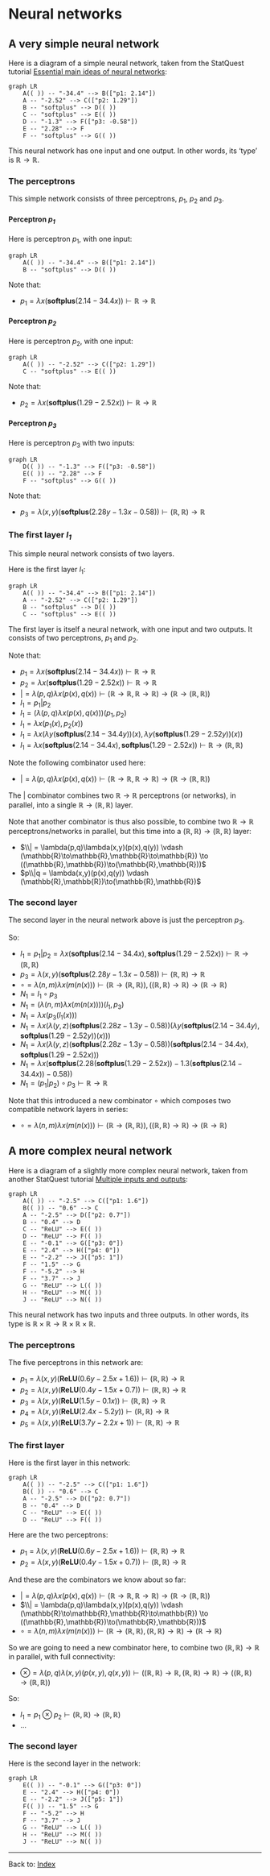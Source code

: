 # Neural networks

## A very simple neural network

Here is a diagram of a simple neural network, taken from the StatQuest tutorial [Essential main ideas of neural networks](https://www.youtube.com/watch?v=CqOfi41LfDw):

```mermaid
graph LR
    A(( )) -- "-34.4" --> B(["p1: 2.14"])
    A -- "-2.52" --> C(["p2: 1.29"])
    B -- "softplus" --> D(( ))
    C -- "softplus" --> E(( ))
    D -- "-1.3" --> F(["p3: -0.58"])
    E -- "2.28" --> F
    F -- "softplus" --> G(( ))
```

This neural network has one input and one output. In other words, its ‘type’ is $\mathbb{R}\to\mathbb{R}$. 

### The perceptrons

This simple network consists of three perceptrons, $p_1$, $p_2$ and $p_3$.

#### Perceptron *p<sub>1</sub>*

Here is perceptron $p_1$, with one input:

```mermaid
graph LR
    A(( )) -- "-34.4" --> B(["p1: 2.14"])
    B -- "softplus" --> D(( ))
```

Note that:
- $p_1 = \lambda x(\mathbf{softplus}(2.14 - 34.4x)) \vdash \mathbb{R}\to\mathbb{R}$

#### Perceptron *p<sub>2</sub>*

Here is perceptron $p_2$, with one input:

```mermaid
graph LR
    A(( )) -- "-2.52" --> C(["p2: 1.29"])
    C -- "softplus" --> E(( ))
```

Note that:
- $p_2 = \lambda x(\mathbf{softplus}(1.29 - 2.52x)) \vdash \mathbb{R}\to\mathbb{R}$

#### Perceptron *p<sub>3</sub>*

Here is perceptron $p_3$ with two inputs:

```mermaid
graph LR
    D(( )) -- "-1.3" --> F(["p3: -0.58"])
    E(( )) -- "2.28" --> F
    F -- "softplus" --> G(( ))
```

Note that:
- $p_3 = \lambda(x,y)(\mathbf{softplus}(2.28y - 1.3x -0.58)) \vdash (\mathbb{R},\mathbb{R})\to\mathbb{R}$

### The first layer *l<sub>1</sub>*

This simple neural network consists of two layers.

Here is the first layer $l_1$:

```mermaid
graph LR
    A(( )) -- "-34.4" --> B(["p1: 2.14"])
    A -- "-2.52" --> C(["p2: 1.29"])
    B -- "softplus" --> D(( ))
    C -- "softplus" --> E(( ))
```

The first layer is itself a neural network, with one input and two outputs. It consists of two perceptrons, $p_1$ and $p_2$.

Note that:
- $p_1 = \lambda x(\mathbf{softplus}(2.14 - 34.4x)) \vdash \mathbb{R}\to\mathbb{R}$
- $p_2 = \lambda x(\mathbf{softplus}(1.29 - 2.52x)) \vdash \mathbb{R}\to\mathbb{R}$
- $| = \lambda(p,q)\lambda x(p(x),q(x)) \vdash (\mathbb{R}\to\mathbb{R},\mathbb{R}\to\mathbb{R}) \to (\mathbb{R}\to(\mathbb{R},\mathbb{R}))$
- $l_1 = p_1|p_2$
- $l_1 = (\lambda(p,q)\lambda x(p(x),q(x))) (p_1,p_2)$
- $l_1 = \lambda x(p_1(x),p_2(x))$
- $l_1 = \lambda x(\lambda y(\mathbf{softplus}(2.14 - 34.4y))(x),\lambda y(\mathbf{softplus}(1.29 - 2.52y))(x))$
- $l_1 = \lambda x(\mathbf{softplus}(2.14 - 34.4x), \mathbf{softplus}(1.29 - 2.52x)) \vdash \mathbb{R}\to(\mathbb{R},\mathbb{R})$

Note the following combinator used here:
- $| = \lambda(p,q)\lambda x(p(x),q(x)) \vdash (\mathbb{R}\to\mathbb{R},\mathbb{R}\to\mathbb{R}) \to (\mathbb{R}\to(\mathbb{R},\mathbb{R}))$

The $|$ combinator combines two $\mathbb{R}\to\mathbb{R}$ perceptrons (or networks), in parallel, into a single $\mathbb{R}\to(\mathbb{R},\mathbb{R})$ layer.

Note that another combinator is thus also possible, to combine two $\mathbb{R}\to\mathbb{R}$ perceptrons/networks in parallel, but this time into a $(\mathbb{R},\mathbb{R})\to(\mathbb{R},\mathbb{R})$ layer:
- $\\| = \lambda(p,q)\lambda(x,y)(p(x),q(y)) \vdash (\mathbb{R}\to\mathbb{R},\mathbb{R}\to\mathbb{R}) \to ((\mathbb{R},\mathbb{R})\to(\mathbb{R},\mathbb{R}))$
- $p\\|q = \lambda(x,y)(p(x),q(y)) \vdash (\mathbb{R},\mathbb{R})\to(\mathbb{R},\mathbb{R})$

### The second layer

The second layer in the neural network above is just the perceptron $p_3$.

So: 
- $l_1 = p_1|p_2 = \lambda x(\mathbf{softplus}(2.14 - 34.4x), \mathbf{softplus}(1.29 - 2.52x)) \vdash \mathbb{R}\to(\mathbb{R},\mathbb{R})$
- $p_3 = \lambda(x,y)(\mathbf{softplus}(2.28y - 1.3x -0.58)) \vdash (\mathbb{R},\mathbb{R})\to\mathbb{R}$
- $\circ = \lambda(n,m)\lambda x(m(n(x))) \vdash (\mathbb{R}\to(\mathbb{R},\mathbb{R})), ((\mathbb{R},\mathbb{R})\to\mathbb{R}) \to (\mathbb{R}\to\mathbb{R})$
- $N_1 = l_1\circ p_3$
- $N_1 = (\lambda(n,m)\lambda x(m(n(x))))(l_1,p_3)$
- $N_1 = \lambda x(p_3(l_1(x)))$
- $N_1 = \lambda x(\lambda(y,z)(\mathbf{softplus}(2.28z - 1.3y -0.58))(\lambda y(\mathbf{softplus}(2.14 - 34.4y),\mathbf{softplus}(1.29 - 2.52y))(x)))$
- $N_1 = \lambda x(\lambda(y,z)(\mathbf{softplus}(2.28z - 1.3y -0.58))(\mathbf{softplus}(2.14 - 34.4x),\mathbf{softplus}(1.29 - 2.52x)))$
- $N_1 = \lambda x(\mathbf{softplus}(2.28(\mathbf{softplus}(1.29 - 2.52x)) - 1.3(\mathbf{softplus}(2.14 - 34.4x)) - 0.58))$
- $N_1 = (p_1|p_2)\circ p_3 \vdash \mathbb{R}\to\mathbb{R}$  

Note that this introduced a new combinator $\circ$ which composes two compatible network layers in series:
- $\circ = \lambda(n,m)\lambda x(m(n(x))) \vdash (\mathbb{R}\to(\mathbb{R},\mathbb{R})), ((\mathbb{R},\mathbb{R})\to\mathbb{R}) \to (\mathbb{R}\to\mathbb{R})$

## A more complex neural network

Here is a diagram of a slightly more complex neural network, taken from another StatQuest tutorial [Multiple inputs and outputs](https://www.youtube.com/watch?v=83LYR-1IcjA):

```mermaid
graph LR
    A(( )) -- "-2.5" --> C(["p1: 1.6"])
    B(( )) -- "0.6" --> C
    A -- "-2.5" --> D(["p2: 0.7"])
    B -- "0.4" --> D
    C -- "ReLU" --> E(( ))
    D -- "ReLU" --> F(( ))
    E -- "-0.1" --> G(["p3: 0"])
    E -- "2.4" --> H(["p4: 0"])
    E -- "-2.2" --> J(["p5: 1"])
    F -- "1.5" --> G
    F -- "-5.2" --> H
    F -- "3.7" --> J
    G -- "ReLU" --> L(( ))
    H -- "ReLU" --> M(( ))
    J -- "ReLU" --> N(( ))
```

This neural network has two inputs and three outputs. In other words, its type is $\mathbb{R}\times\mathbb{R}\to\mathbb{R}\times\mathbb{R}\times\mathbb{R}$. 

### The perceptrons

The five perceptrons in this network are:
- $p_1 = \lambda(x,y)(\mathbf{ReLU}(0.6y - 2.5x + 1.6)) \vdash (\mathbb{R},\mathbb{R})\to\mathbb{R}$
- $p_2 = \lambda(x,y)(\mathbf{ReLU}(0.4y - 1.5x + 0.7)) \vdash (\mathbb{R},\mathbb{R})\to\mathbb{R}$
- $p_3 = \lambda(x,y)(\mathbf{ReLU}(1.5y - 0.1x)) \vdash (\mathbb{R},\mathbb{R})\to\mathbb{R}$
- $p_4 = \lambda(x,y)(\mathbf{ReLU}(2.4x - 5.2y)) \vdash (\mathbb{R},\mathbb{R})\to\mathbb{R}$
- $p_5 = \lambda(x,y)(\mathbf{ReLU}(3.7y - 2.2x + 1)) \vdash (\mathbb{R},\mathbb{R})\to\mathbb{R}$

### The first layer

Here is the first layer in this network:

```mermaid
graph LR
    A(( )) -- "-2.5" --> C(["p1: 1.6"])
    B(( )) -- "0.6" --> C
    A -- "-2.5" --> D(["p2: 0.7"])
    B -- "0.4" --> D
    C -- "ReLU" --> E(( ))
    D -- "ReLU" --> F(( ))
```

Here are the two perceptrons:
- $p_1 = \lambda(x,y)(\mathbf{ReLU}(0.6y - 2.5x + 1.6)) \vdash (\mathbb{R},\mathbb{R})\to\mathbb{R}$
- $p_2 = \lambda(x,y)(\mathbf{ReLU}(0.4y - 1.5x + 0.7)) \vdash (\mathbb{R},\mathbb{R})\to\mathbb{R}$

And these are the combinators we know about so far:
- $| = \lambda(p,q)\lambda x(p(x),q(x)) \vdash (\mathbb{R}\to\mathbb{R},\mathbb{R}\to\mathbb{R}) \to (\mathbb{R}\to(\mathbb{R},\mathbb{R}))$
- $\\| = \lambda(p,q)\lambda(x,y)(p(x),q(y)) \vdash (\mathbb{R}\to\mathbb{R},\mathbb{R}\to\mathbb{R}) \to ((\mathbb{R},\mathbb{R})\to(\mathbb{R},\mathbb{R}))$
- $\circ = \lambda(n,m)\lambda x(m(n(x))) \vdash (\mathbb{R}\to(\mathbb{R},\mathbb{R}),(\mathbb{R},\mathbb{R})\to\mathbb{R}) \to (\mathbb{R}\to\mathbb{R})$

So we are going to need a new combinator here, to combine two $(\mathbb{R},\mathbb{R})\to\mathbb{R}$ in parallel, with full connectivity:
- $\otimes = \lambda(p,q)\lambda(x,y)(p(x,y),q(x,y)) \vdash ((\mathbb{R},\mathbb{R})\to\mathbb{R},(\mathbb{R},\mathbb{R})\to\mathbb{R}) \to ((\mathbb{R},\mathbb{R})\to(\mathbb{R},\mathbb{R}))$

So:
- $l_1 = p_1\otimes p_2 \vdash (\mathbb{R},\mathbb{R})\to(\mathbb{R},\mathbb{R})$
- ...



### The second layer

Here is the second layer in the network:

```mermaid
graph LR
    E(( )) -- "-0.1" --> G(["p3: 0"])
    E -- "2.4" --> H(["p4: 0"])
    E -- "-2.2" --> J(["p5: 1"])
    F(( )) -- "1.5" --> G
    F -- "-5.2" --> H
    F -- "3.7" --> J
    G -- "ReLU" --> L(( ))
    H -- "ReLU" --> M(( ))
    J -- "ReLU" --> N(( ))
```


----

Back to: [Index](index.md)
